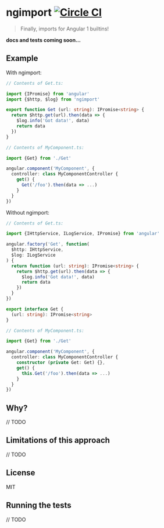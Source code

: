 # ngimport [![Circle CI](https://circleci.com/gh/bcherny/ngimport/tree/master.svg?style=svg)](https://circleci.com/gh/bcherny/ngimport/tree/master)

> Finally, imports for Angular 1 builtins!

**docs and tests coming soon...**

## Example

With ngimport:

```ts
// Contents of Get.ts:

import {IPromise} from 'angular'
import {$http, $log} from 'ngimport'

export function Get (url: string): IPromise<string> {
  return $http.get(url).then(data => {
    $log.info('Got data!', data)
    return data
  })
}

// Contents of MyComponent.ts:

import {Get} from './Get'

angular.component('MyComponent', {
  controller: class MyComponentController {
    get() {
      Get('/foo').then(data => ...)
    }
  }
})
```

Without ngimport:

```ts
// Contents of Get.ts:

import {IHttpService, ILogService, IPromise} from 'angular'

angular.factory('Get', function(
  $http: IHttpService,
  $log: ILogService
) {
  return function (url: string): IPromise<string> {
    return $http.get(url).then(data => {
      $log.info('Got data!', data)
      return data
    })
  }
})

export interface Get {
  (url: string): IPromise<string>
}

// Contents of MyComponent.ts:

import {Get} from './Get'

angular.component('MyComponent', {
  controller: class MyComponentController {
    constructor (private Get: Get) {},
    get() {
      this.Get('/foo').then(data => ...)
    }
  }
})
```

## Why?

// TODO

## Limitations of this approach

// TODO

## License

MIT

## Running the tests

// TODO